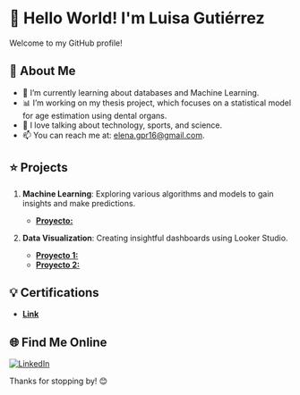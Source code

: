 # 👋 Hello World! I'm Luisa Gutiérrez

Welcome to my GitHub profile!

## 🚀 About Me

- 🌱 I’m currently learning about databases and Machine Learning.
- 📊 I’m working on my thesis project, which focuses on a statistical model for age estimation using dental organs.
- 💬 I love talking about technology, sports, and science.
- 📫 You can reach me at: [elena.gpr16@gmail.com](mailto:elena.gpr16@gmail.com).

## ⭐ Projects

1. **Machine Learning**: Exploring various algorithms and models to gain insights and make predictions.
    - [**Proyecto:**](https://github.com/Elena-gpr/ml-models)

2. **Data Visualization**: Creating insightful dashboards using Looker Studio.
    - [**Proyecto 1:**](https://github.com/Elena-gpr/Data_Vizulization) 
    - [**Proyecto 2:**](https://github.com/Elena-gpr/data-visualization)
  
## :bulb: Certifications
- [**Link**](https://github.com/Elena-gpr/Certifications)

## 🌐 Find Me Online

[![LinkedIn](https://img.shields.io/badge/-LinkedIn-05122A?style=flat&logo=linkedin)](https://www.linkedin.com/in/iam-luisa-gutierrez-datos/)

Thanks for stopping by! 😊
